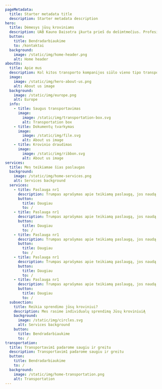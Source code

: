 ```yaml
---
pageMetadata:
  title: Starter metadata title
  description: Starter metadata description
hero:
  title: Dėmesys jūsų kroviniams
  description: UAB Kauno Daisotra įkurta prieš du dešimtmečius. Profesionalus įmonės valdymas grįstas šeimyninėmis vertybėmis užsitarnavo pasitikėjimą tarp klientų. Per 20 pastarųjų metų įmonė užaugo ir sūlo platų transportavimo ir logistikos paslaugų spektrą visoje geografinėje Europoje.
  button:
    title: Bendradarbiaukime
    to: /kontaktai
  background:
    image: /static/img/home-header.png
    alt: Home header
aboutUs:
  title: Apie mus 
  description: Kol kitos transporto kompanijos siūlo vieno tipo transporto priemones, mes galime pasiūlyti žymiai daugiau nuo krovinio gabenimo įprastinėmis tentinėmis transporto priemonėmis, iki krovinių gabenimo didžiakūbėmis transporto priemonėmis.
  image:
    image: /static/img/hero-about-us.png
    alt: About us image
  background:
    image: /static/img/europe.png
    alt: Europe
  info:
    - title: Saugus transportavimas
      image:
        image: /static/img/transportation-box.svg
        alt: Transportation box
    - title: Dokumentų tvarkymas
      image:
        image: /static/img/file.svg
        alt: About us image
    - title: Krovinio draudimas
      image:
        image: /static/img/ribbon.svg
        alt: About us image
services:
  title: Mes teikiamae šias paslaugas
  background:
    image: /static/img/home-services.png
    alt: Services background
  services:
    - title: Paslauga nr1
      description: Trumpas aprašymas apie teikiamą paslaugą, jos naudą klientams.
      button:
        title: Daugiau
        to: /
    - title: Paslauga nr1
      description: Trumpas aprašymas apie teikiamą paslaugą, jos naudą klientams.
      button:
        title: Daugiau
        to: /
    - title: Paslauga nr1
      description: Trumpas aprašymas apie teikiamą paslaugą, jos naudą klientams.
      button:
        title: Daugiau
        to: /
    - title: Paslauga nr1
      description: Trumpas aprašymas apie teikiamą paslaugą, jos naudą klientams.
      button:
        title: Daugiau
        to: /
    - title: Paslauga nr1
      description: Trumpas aprašymas apie teikiamą paslaugą, jos naudą klientams.
      button:
        title: Daugiau
        to: /
  subsection:
    title: Reikia sprendimo jūsų kroviniui?
    description: Mes rasime individualų sprendimą Jūsų kroviniuiĄ
    background:
      image: /static/img/circles.svg
      alt: Services background
    button:
      title: Bendradarbiaukime
      to: /
transportation:
  title: Transportavim1 padarome saugiu ir greitu
  description: Transportavim1 padarome saugiu ir greitu
  button:
    title: Bendradarbiaukime
    to: /
  background:
    image: /static/img/home-transportation.png
    alt: Transportation
---
```

